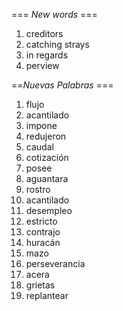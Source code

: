 === *New words* ===

1. creditors
2. catching strays
3. in regards
4. perview

==*Nuevas Palabras* ===

1. flujo
2. acantilado
3. impone
4. redujeron
5. caudal
6. cotización
7. posee
8. aguantara
9. rostro
10. acantilado
11. desempleo
12. estricto
13. contrajo 
14. huracán
15. mazo
16. perseverancia
17. acera
18. grietas
19. replantear
